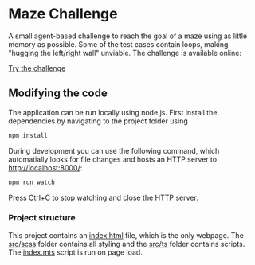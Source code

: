 
# Maze Challenge

A small agent-based challenge to reach the goal of a maze using as little memory as possible. Some of the test cases contain loops, making "hugging the left/right wall" unviable. The challenge is available online:

[Try the challenge](https://dirck.dev/maze-challenge/)

## Modifying the code

The application can be run locally using node.js. First install the dependencies by navigating to the project folder using
```sh
npm install
```
During development you can use the following command, which automatially looks for file changes and hosts an HTTP server to [http://localhost:8000/](http://localhost:8000/):
```sh
npm run watch
```
Press Ctrl+C to stop watching and close the HTTP server.

### Project structure

This project contains an [index.html](./index.html) file, which is the only webpage. The [src/scss](./src/scss/) folder contains all styling and the [src/ts](./src/ts/) folder contains scripts. The [index.mts](./src/ts/index.mts) script is run on page load.
